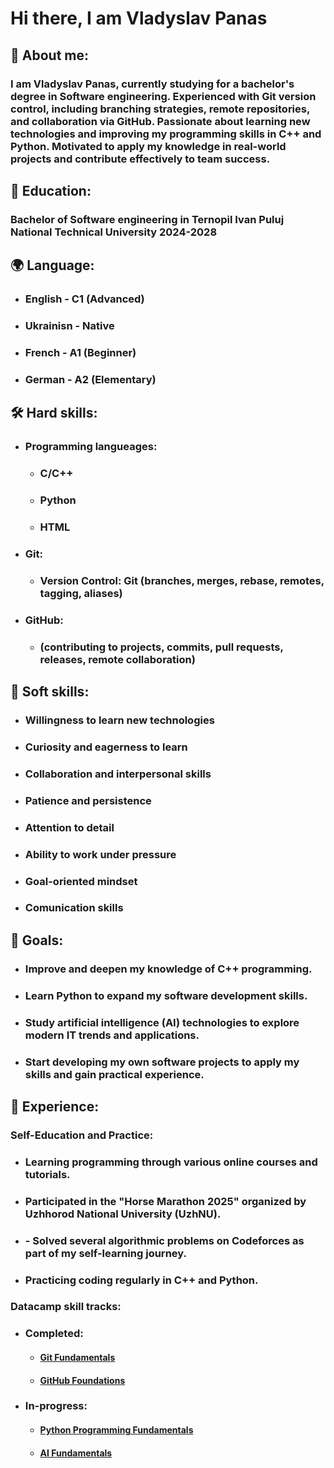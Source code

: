 # Hi there, I am Vladyslav Panas

## 📌 **About me**:

### I am Vladyslav Panas, currently studying for a bachelor's degree in Software engineering. Experienced with Git version control, including branching strategies, remote repositories, and collaboration via GitHub. Passionate about learning new technologies and improving my programming skills in C++ and Python. Motivated to apply my knowledge in real-world projects and contribute effectively to team success.

## 🏫 **Education**:

### Bachelor of Software engineering in Ternopil Ivan Puluj National Technical University 2024-2028

## 🌍 **Language**:

- ### English - С1 (Advanced)

- ### Ukrainisn - Native

- ### French - A1 (Beginner)

- ### German - A2 (Elementary)

## 🛠️ **Hard skills**:

- ### Programming langueages:

    - ### C/C++

    - ### Python

    - ### HTML

- ### Git:

    - ### Version Control: Git (branches, merges, rebase, remotes, tagging, aliases)

- ### GitHub:

    - ### (contributing to projects, commits, pull requests, releases, remote collaboration)

## 🧠 **Soft skills**:

- ### Willingness to learn new technologies

- ### Curiosity and eagerness to learn

- ### Collaboration and interpersonal skills

- ### Patience and persistence

- ### Attention to detail

- ### Ability to work under pressure

- ### Goal-oriented mindset

- ### Comunication skills

## 🎯 **Goals**:

- ### Improve and deepen my knowledge of C++ programming.

- ### Learn Python to expand my software development skills.

- ### Study artificial intelligence (AI) technologies to explore modern IT trends and applications.

- ### Start developing my own software projects to apply my skills and gain practical experience.

## 📝 **Experience**:

### Self-Education and Practice:

- ### Learning programming through various online courses and tutorials.

- ### Participated in the "Horse Marathon 2025" organized by Uzhhorod National University (UzhNU).

- ### - Solved several algorithmic problems on Codeforces as part of my self-learning journey.

- ### Practicing coding regularly in C++ and Python.

### Datacamp skill tracks:

- ### Completed:

    - #### [Git Fundamentals](https://app.datacamp.com/learn/skill-tracks/git-fundamentals)
    - #### [GitHub Foundations](https://app.datacamp.com/learn/skill-tracks/github-foundations)

- ### In-progress:

    - #### [Python Programming Fundamentals](https://app.datacamp.com/learn/skill-tracks/python-programming-fundamentals)

    - #### [AI Fundamentals](https://app.datacamp.com/learn/skill-tracks/ai-fundamentals)
